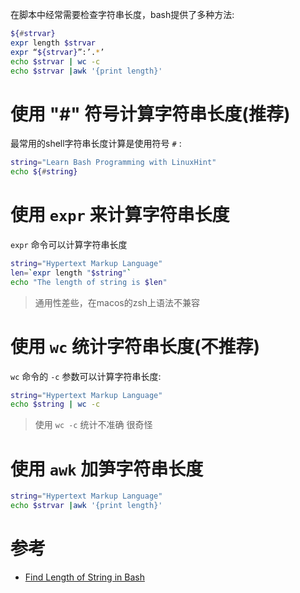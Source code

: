 在脚本中经常需要检查字符串长度，bash提供了多种方法:

```bash
${#strvar}
expr length $strvar
expr “${strvar}”:’.*’
echo $strvar | wc -c
echo $strvar |awk '{print length}'
```

# 使用 "#" 符号计算字符串长度(推荐)

最常用的shell字符串长度计算是使用符号 `#` :

```bash
string="Learn Bash Programming with LinuxHint"
echo ${#string}
```

# 使用 `expr` 来计算字符串长度

`expr` 命令可以计算字符串长度

```bash
string="Hypertext Markup Language"
len=`expr length "$string"`
echo "The length of string is $len"
```

> 通用性差些，在macos的zsh上语法不兼容

# 使用 `wc` 统计字符串长度(不推荐)

`wc` 命令的 `-c` 参数可以计算字符串长度:

```bash
string="Hypertext Markup Language"
echo $string | wc -c
```

> 使用 `wc -c` 统计不准确 很奇怪

# 使用 `awk` 加笋字符串长度

```bash
string="Hypertext Markup Language"
echo $strvar |awk '{print length}'
```

# 参考

* [Find Length of String in Bash](https://linuxhint.com/length_of_string_bash/)